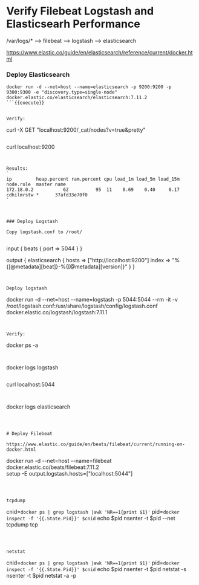 # Verify Filebeat Logstash and Elasticsearh Performance

/var/logs/* --> filebeat --> logstash --> elasticsearch

https://www.elastic.co/guide/en/elasticsearch/reference/current/docker.html


### Deploy Elasticsearch
```
docker run -d --net=host --name=elasticsearch -p 9200:9200 -p 9300:9300 -e "discovery.type=single-node" docker.elastic.co/elasticsearch/elasticsearch:7.11.2
```{{execute}}


Verify:
```
curl -X GET "localhost:9200/_cat/nodes?v=true&pretty"
```{{execute}}

```
curl localhost:9200
```{{execute}}


Results:
`
ip         heap.percent ram.percent cpu load_1m load_5m load_15m node.role  master name
172.18.0.2           62          95  11    0.69    0.40     0.17 cdhilmrstw *      37afd33e70f0
`



### Deploy Logstash

Copy logstash.conf to /root/


```
input {
  beats {
    port => 5044
  }
}

output {
  elasticsearch {
    hosts => ["http://localhost:9200"]
    index => "%{[@metadata][beat]}-%{[@metadata][version]}" 
  }
}
```{{copy}}


Deploy logstash
```
docker run -d  --net=host --name=logstash -p 5044:5044 --rm -it -v /root/logstash.conf:/usr/share/logstash/config/logstash.conf docker.elastic.co/logstash/logstash:7.11.1
```{{execute}}


Verify:
```
docker ps -a
```{{execute}}


```
docker logs logstash
```{{execute}}

```
curl localhost:5044
```{{execute}}


```
docker logs elasticsearch
```{{execute}}



# Deploy Filebeat

https://www.elastic.co/guide/en/beats/filebeat/current/running-on-docker.html

```
docker run -d --net=host --name=filebeat \
docker.elastic.co/beats/filebeat:7.11.2 \
setup -E output.logstash.hosts=["localhost:5044"]  
```{{execute}}



tcpdump
```
cnid=`docker ps | grep logstash |awk 'NR==1{print $1}'`
pid=`docker inspect -f '{{.State.Pid}}' $cnid`
echo $pid
nsenter -t $pid --net tcpdump tcp
```{{execute T2}}



netstat
```
cnid=`docker ps | grep logstash |awk 'NR==1{print $1}'`
pid=`docker inspect -f '{{.State.Pid}}' $cnid`
echo $pid
nsenter -t $pid netstat -s
nsenter -t $pid netstat -a -p

```{{execute T2}}